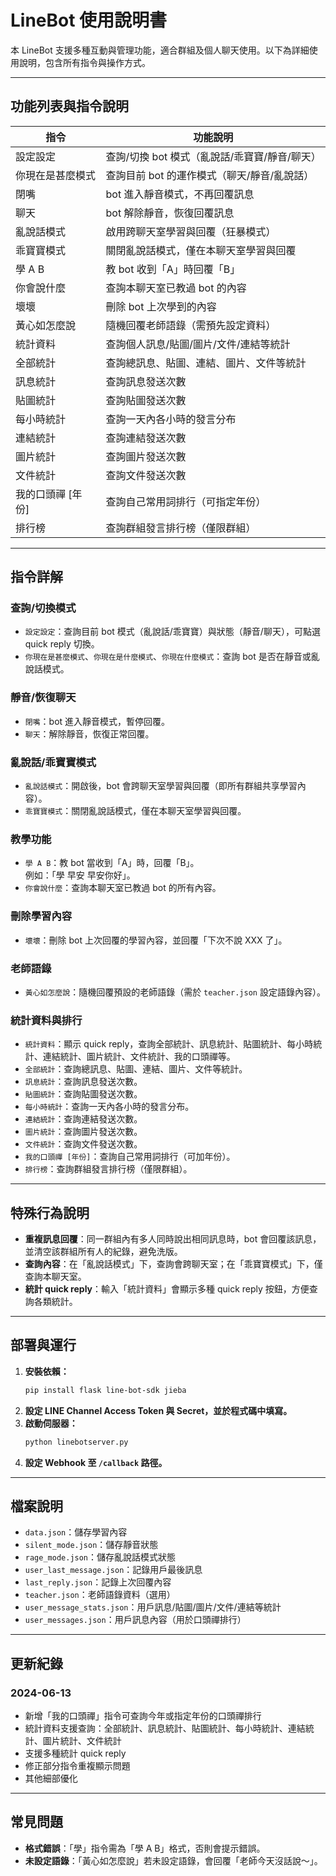 # LineBot 使用說明書

本 LineBot 支援多種互動與管理功能，適合群組及個人聊天使用。以下為詳細使用說明，包含所有指令與操作方式。

---

## 功能列表與指令說明

| 指令              | 功能說明                                      |
| ----------------- | --------------------------------------------- |
| 設定設定          | 查詢/切換 bot 模式（亂說話/乖寶寶/靜音/聊天） |
| 你現在是甚麼模式  | 查詢目前 bot 的運作模式（聊天/靜音/亂說話）   |
| 閉嘴              | bot 進入靜音模式，不再回覆訊息                |
| 聊天              | bot 解除靜音，恢復回覆訊息                    |
| 亂說話模式        | 啟用跨聊天室學習與回覆（狂暴模式）            |
| 乖寶寶模式        | 關閉亂說話模式，僅在本聊天室學習與回覆        |
| 學 A B            | 教 bot 收到「A」時回覆「B」                   |
| 你會說什麼        | 查詢本聊天室已教過 bot 的內容                 |
| 壞壞              | 刪除 bot 上次學到的內容                       |
| 黃心如怎麼說      | 隨機回覆老師語錄（需預先設定資料）            |
| 統計資料          | 查詢個人訊息/貼圖/圖片/文件/連結等統計        |
| 全部統計          | 查詢總訊息、貼圖、連結、圖片、文件等統計      |
| 訊息統計          | 查詢訊息發送次數                              |
| 貼圖統計          | 查詢貼圖發送次數                              |
| 每小時統計        | 查詢一天內各小時的發言分布                    |
| 連結統計          | 查詢連結發送次數                              |
| 圖片統計          | 查詢圖片發送次數                              |
| 文件統計          | 查詢文件發送次數                              |
| 我的口頭禪 [年份] | 查詢自己常用詞排行（可指定年份）              |
| 排行榜            | 查詢群組發言排行榜（僅限群組）                |

---

## 指令詳解

### 查詢/切換模式

- `設定設定`：查詢目前 bot 模式（亂說話/乖寶寶）與狀態（靜音/聊天），可點選 quick reply 切換。
- `你現在是甚麼模式`、`你現在是什麼模式`、`你現在什麼模式`：查詢 bot 是否在靜音或亂說話模式。

### 靜音/恢復聊天

- `閉嘴`：bot 進入靜音模式，暫停回覆。
- `聊天`：解除靜音，恢復正常回覆。

### 亂說話/乖寶寶模式

- `亂說話模式`：開啟後，bot 會跨聊天室學習與回覆（即所有群組共享學習內容）。
- `乖寶寶模式`：關閉亂說話模式，僅在本聊天室學習與回覆。

### 教學功能

- `學 A B`：教 bot 當收到「A」時，回覆「B」。  
   例如：「學 早安 早安你好」。
- `你會說什麼`：查詢本聊天室已教過 bot 的所有內容。

### 刪除學習內容

- `壞壞`：刪除 bot 上次回覆的學習內容，並回覆「下次不說 XXX 了」。

### 老師語錄

- `黃心如怎麼說`：隨機回覆預設的老師語錄（需於 `teacher.json` 設定語錄內容）。

### 統計資料與排行

- `統計資料`：顯示 quick reply，查詢全部統計、訊息統計、貼圖統計、每小時統計、連結統計、圖片統計、文件統計、我的口頭禪等。
- `全部統計`：查詢總訊息、貼圖、連結、圖片、文件等統計。
- `訊息統計`：查詢訊息發送次數。
- `貼圖統計`：查詢貼圖發送次數。
- `每小時統計`：查詢一天內各小時的發言分布。
- `連結統計`：查詢連結發送次數。
- `圖片統計`：查詢圖片發送次數。
- `文件統計`：查詢文件發送次數。
- `我的口頭禪 [年份]`：查詢自己常用詞排行（可加年份）。
- `排行榜`：查詢群組發言排行榜（僅限群組）。

---

## 特殊行為說明

- **重複訊息回覆**：同一群組內有多人同時說出相同訊息時，bot 會回覆該訊息，並清空該群組所有人的紀錄，避免洗版。
- **查詢內容**：在「亂說話模式」下，查詢會跨聊天室；在「乖寶寶模式」下，僅查詢本聊天室。
- **統計 quick reply**：輸入「統計資料」會顯示多種 quick reply 按鈕，方便查詢各類統計。

---

## 部署與運行

1. **安裝依賴：**
   ```bash
   pip install flask line-bot-sdk jieba
   ```
2. **設定 LINE Channel Access Token 與 Secret，並於程式碼中填寫。**
3. **啟動伺服器：**
   ```bash
   python linebotserver.py
   ```
4. **設定 Webhook 至 `/callback` 路徑。**

---

## 檔案說明

- `data.json`：儲存學習內容
- `silent_mode.json`：儲存靜音狀態
- `rage_mode.json`：儲存亂說話模式狀態
- `user_last_message.json`：記錄用戶最後訊息
- `last_reply.json`：記錄上次回覆內容
- `teacher.json`：老師語錄資料（選用）
- `user_message_stats.json`：用戶訊息/貼圖/圖片/文件/連結等統計
- `user_messages.json`：用戶訊息內容（用於口頭禪排行）

---

## 更新紀錄

### 2024-06-13

- 新增「我的口頭禪」指令可查詢今年或指定年份的口頭禪排行
- 統計資料支援查詢：全部統計、訊息統計、貼圖統計、每小時統計、連結統計、圖片統計、文件統計
- 支援多種統計 quick reply
- 修正部分指令重複顯示問題
- 其他細部優化

---

## 常見問題

- **格式錯誤**：「學」指令需為「學 A B」格式，否則會提示錯誤。
- **未設定語錄**：「黃心如怎麼說」若未設定語錄，會回覆「老師今天沒話說～」。
